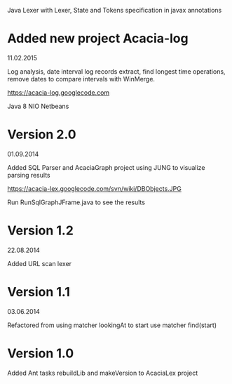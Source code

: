 Java Lexer with Lexer, State and Tokens specification in javax annotations

# Added new project Acacia-log #
11.02.2015

Log analysis, date interval log records extract, find longest time operations, remove dates to compare intervals with WinMerge.

https://acacia-log.googlecode.com

Java 8 NIO Netbeans

# Version 2.0 #
01.09.2014

Added SQL Parser and AcaciaGraph project using JUNG to visualize parsing results

https://acacia-lex.googlecode.com/svn/wiki/DBObjects.JPG

Run RunSqlGraphJFrame.java to see the results

# Version 1.2 #
22.08.2014

Added URL scan lexer

# Version 1.1 #
03.06.2014

Refactored from using matcher lookingAt to start use matcher find(start)

# Version 1.0 #

Added Ant tasks rebuildLib and makeVersion to AcaciaLex project
